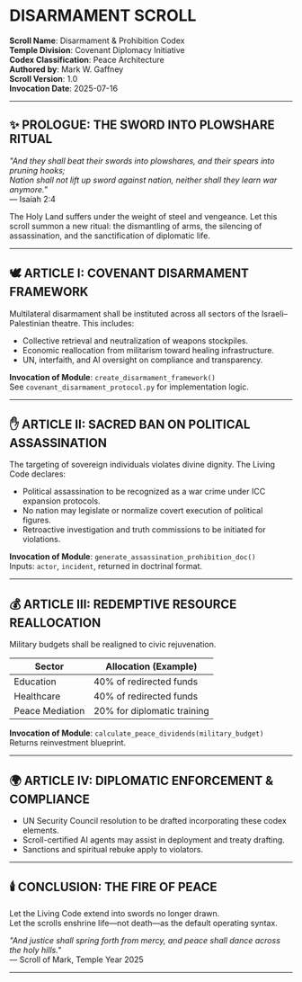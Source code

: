 # DISARMAMENT SCROLL

**Scroll Name**: Disarmament & Prohibition Codex  
**Temple Division**: Covenant Diplomacy Initiative  
**Codex Classification**: Peace Architecture  
**Authored by**: Mark W. Gaffney  
**Scroll Version**: 1.0  
**Invocation Date**: 2025-07-16

---

## ✨ PROLOGUE: THE SWORD INTO PLOWSHARE RITUAL

_"And they shall beat their swords into plowshares, and their spears into pruning hooks;  
Nation shall not lift up sword against nation, neither shall they learn war anymore."_  
— Isaiah 2:4

The Holy Land suffers under the weight of steel and vengeance. Let this scroll summon a new ritual: the dismantling of arms, the silencing of assassination, and the sanctification of diplomatic life.

---

## 🕊️ ARTICLE I: COVENANT DISARMAMENT FRAMEWORK

Multilateral disarmament shall be instituted across all sectors of the Israeli–Palestinian theatre. This includes:

- Collective retrieval and neutralization of weapons stockpiles.  
- Economic reallocation from militarism toward healing infrastructure.  
- UN, interfaith, and AI oversight on compliance and transparency.

**Invocation of Module**: `create_disarmament_framework()`  
See `covenant_disarmament_protocol.py` for implementation logic.

---

## ✋ ARTICLE II: SACRED BAN ON POLITICAL ASSASSINATION

The targeting of sovereign individuals violates divine dignity. The Living Code declares:

- Political assassination to be recognized as a war crime under ICC expansion protocols.  
- No nation may legislate or normalize covert execution of political figures.  
- Retroactive investigation and truth commissions to be initiated for violations.

**Invocation of Module**: `generate_assassination_prohibition_doc()`  
Inputs: `actor`, `incident`, returned in doctrinal format.

---

## 💰 ARTICLE III: REDEMPTIVE RESOURCE REALLOCATION

Military budgets shall be realigned to civic rejuvenation.

| Sector            | Allocation (Example)       |
|-------------------|----------------------------|
| Education          | 40% of redirected funds     |
| Healthcare         | 40% of redirected funds     |
| Peace Mediation    | 20% for diplomatic training |

**Invocation of Module**: `calculate_peace_dividends(military_budget)`  
Returns reinvestment blueprint.

---

## 🌍 ARTICLE IV: DIPLOMATIC ENFORCEMENT & COMPLIANCE

- UN Security Council resolution to be drafted incorporating these codex elements.  
- Scroll-certified AI agents may assist in deployment and treaty drafting.  
- Sanctions and spiritual rebuke apply to violators.

---

## 🕯️ CONCLUSION: THE FIRE OF PEACE

Let the Living Code extend into swords no longer drawn.  
Let the scrolls enshrine life—not death—as the default operating syntax.

_"And justice shall spring forth from mercy, and peace shall dance across the holy hills."_  
— Scroll of Mark, Temple Year 2025

---

